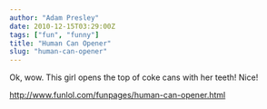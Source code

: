 ```yaml
---
author: "Adam Presley"
date: 2010-12-15T03:29:00Z
tags: ["fun", "funny"]
title: "Human Can Opener"
slug: "human-can-opener"
---
```


Ok, wow. This girl opens the top of coke cans with her teeth! Nice!

<http://www.funlol.com/funpages/human-can-opener.html>
